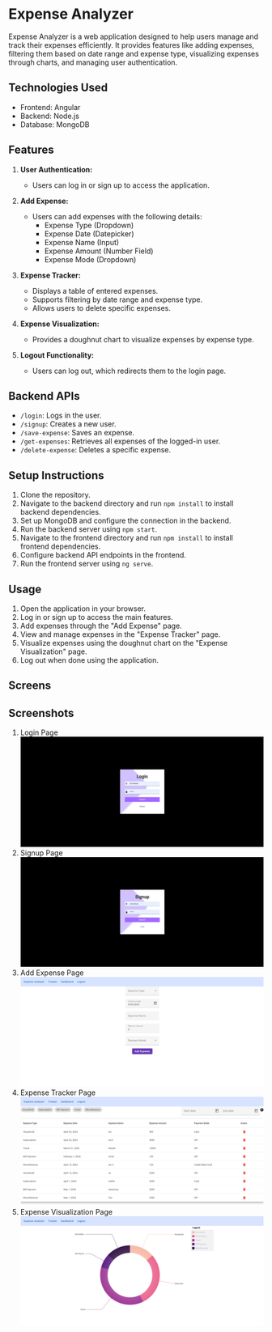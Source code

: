 # Expense Analyzer

Expense Analyzer is a web application designed to help users manage and track their expenses efficiently. It provides features like adding expenses, filtering them based on date range and expense type, visualizing expenses through charts, and managing user authentication.

## Technologies Used
- Frontend: Angular
- Backend: Node.js
- Database: MongoDB

## Features
1. **User Authentication:**
   - Users can log in or sign up to access the application.

2. **Add Expense:**
   - Users can add expenses with the following details:
     - Expense Type (Dropdown)
     - Expense Date (Datepicker)
     - Expense Name (Input)
     - Expense Amount (Number Field)
     - Expense Mode (Dropdown)

3. **Expense Tracker:**
   - Displays a table of entered expenses.
   - Supports filtering by date range and expense type.
   - Allows users to delete specific expenses.

4. **Expense Visualization:**
   - Provides a doughnut chart to visualize expenses by expense type.

5. **Logout Functionality:**
   - Users can log out, which redirects them to the login page.

## Backend APIs
- `/login`: Logs in the user.
- `/signup`: Creates a new user.
- `/save-expense`: Saves an expense.
- `/get-expenses`: Retrieves all expenses of the logged-in user.
- `/delete-expense`: Deletes a specific expense.

## Setup Instructions
1. Clone the repository.
2. Navigate to the backend directory and run `npm install` to install backend dependencies.
3. Set up MongoDB and configure the connection in the backend.
4. Run the backend server using `npm start`.
5. Navigate to the frontend directory and run `npm install` to install frontend dependencies.
6. Configure backend API endpoints in the frontend.
7. Run the frontend server using `ng serve`.

## Usage
1. Open the application in your browser.
2. Log in or sign up to access the main features.
3. Add expenses through the "Add Expense" page.
4. View and manage expenses in the "Expense Tracker" page.
5. Visualize expenses using the doughnut chart on the "Expense Visualization" page.
6. Log out when done using the application.

## Screens
## Screenshots
1. Login Page
![Login Page](/src\assets\screenshots\LoginPage.png)
2. Signup Page
![Signup Page](src\assets\screenshots\SignupPage.png)
3. Add Expense Page
![Add Expense Page](src\assets\screenshots\AddExpensePage.png)
4. Expense Tracker Page
![Expense Tracker Page](src\assets\screenshots\ExpenseTrackerPage.png)
5. Expense Visualization Page
![Expense Visualization Page](src\assets\screenshots\ExpenseVisualizationPage.png)